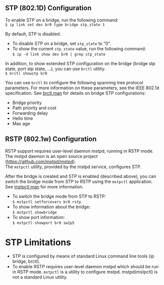 ## STP (802.1D) Configuration
To enable STP on a bridge, run the following command:  
`$ ip link set dev br0 type bridge stp_state 1`  

By default, STP is disabled.  
* To disable STP on a bridge, set `stp_state` to “0”.  
* To show the current `stp_state` value, run the following command:    
`$ ip -d link show dev br0 | grep stp_state`    

In addition, to show extended STP configuration on the bridge (bridge stp state, port stp state, …), you can use `brctl` utility.  
`$ brctl showstp br0`  

You can use `brctl` to configure the following spanning tree protocol parameters. For more information on these parameters, see the IEEE 802.1d specification.  See [brctl man](https://linux.die.net/man/8/brctl) for details on bridge STP configurations:   
* Bridge priority
* Path priority and cost
* Forwarding delay
* Hello time
* Max age  
 
## RSTP (802.1w) Configuration  
RSTP support requires user-level daemon mstpd, running in RSTP mode. The mstpd daemon is an open source project (https://github.com/mstpd/mstpd).  
The `mstpctl` utility, provided by the mstpd service, configures STP.  

After the bridge is created and STP is enabled (described above), you can switch the bridge mode from STP to RSTP using the `mstpctl` application. See [mstpctl man](https://github.com/mstpd/mstpd/blob/master/utils/mstpctl.8) for more information. 

* To switch the bridge mode from STP to RSTP:  
`$ mstpctl setforcevers br0 rstp`  
* To show information about the bridge:  
`$ mstpctl showbridge`  
* To show port information:  
`$ mstpctl showport br0 sw1p5`  

# STP Limitations
* STP is configured by means of standard Linux command line tools (ip bridge, brctl).
* To enable RSTP requires user-level daemon mstpd which should be run in RSTP mode. `mstpctl` is a utility to configure mstpd. mstpd(mstpctl) is not a standard Linux utility.
  
